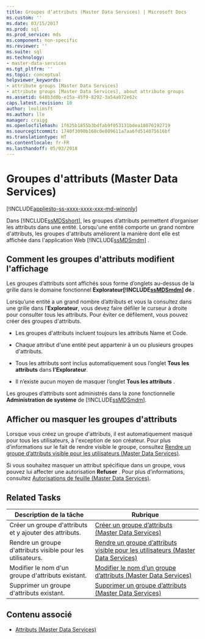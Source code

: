 ```yaml
---
title: Groupes d’attributs (Master Data Services) | Microsoft Docs
ms.custom: ''
ms.date: 03/15/2017
ms.prod: sql
ms.prod_service: mds
ms.component: non-specific
ms.reviewer: ''
ms.suite: sql
ms.technology:
- master-data-services
ms.tgt_pltfrm: ''
ms.topic: conceptual
helpviewer_keywords:
- attribute groups [Master Data Services]
- attribute groups [Master Data Services], about attribute groups
ms.assetid: 648b3d0b-e15a-45f9-8292-3a54a072e62c
caps.latest.revision: 10
author: leolimsft
ms.author: lle
manager: craigg
ms.openlocfilehash: 1f625b1855b3bdfab9f053131bdea18076192719
ms.sourcegitcommit: 1740f3090b168c0e809611a7aa6fd514075616bf
ms.translationtype: HT
ms.contentlocale: fr-FR
ms.lasthandoff: 05/03/2018
---
```

# <a name="attribute-groups-master-data-services"></a>Groupes d'attributs (Master Data Services)

[!INCLUDE[appliesto-ss-xxxx-xxxx-xxx-md-winonly](../includes/appliesto-ss-xxxx-xxxx-xxx-md-winonly.md)]

  Dans [!INCLUDE[ssMDSshort](../includes/ssmdsshort-md.md)], les groupes d’attributs permettent d’organiser les attributs dans une entité. Lorsqu'une entité comporte un grand nombre d'attributs, les groupes d'attributs améliorent la manière dont elle est affichée dans l'application Web [!INCLUDE[ssMDSmdm](../includes/ssmdsmdm-md.md)] .  
  
## <a name="how-attribute-groups-change-the-display"></a>Comment les groupes d'attributs modifient l'affichage  
 Les groupes d’attributs sont affichés sous forme d’onglets au-dessus de la grille dans le domaine fonctionnel **Explorateur[!INCLUDE[ssMDSmdm](../includes/ssmdsmdm-md.md)] de** .  
  
 Lorsqu’une entité a un grand nombre d’attributs et vous la consultez dans une grille dans l’**Explorateur**, vous devez faire défiler le curseur à droite pour consulter tous les attributs. Pour éviter ce défilement, vous pouvez créer des groupes d'attributs.  
  
-   Les groupes d'attributs incluent toujours les attributs Name et Code.  
  
-   Chaque attribut d'une entité peut appartenir à un ou plusieurs groupes d'attributs.  
  
-   Tous les attributs sont inclus automatiquement sous l’onglet **Tous les attributs** dans **l’Explorateur**.  
  
-   Il n’existe aucun moyen de masquer l’onglet **Tous les attributs** .  
  
 Les groupes d’attributs sont administrés dans la zone fonctionnelle **Administration de système** de [!INCLUDE[ssMDSmdm](../includes/ssmdsmdm-md.md)].  
  
## <a name="show-or-hide-attribute-groups"></a>Afficher ou masquer les groupes d'attributs  
 Lorsque vous créez un groupe d'attributs, il est automatiquement masqué pour tous les utilisateurs, à l'exception de son créateur. Pour plus d’informations sur le fait de rendre visible le groupe, consultez [Rendre un groupe d’attributs visible pour les utilisateurs &#40;Master Data Services&#41;](../master-data-services/make-an-attribute-group-visible-to-users-master-data-services.md).  
  
 Si vous souhaitez masquer un attribut spécifique dans un groupe, vous pouvez lui affecter une autorisation **Refuser** . Pour plus d’informations, consultez [Autorisations de feuille &#40;Master Data Services&#41;](../master-data-services/leaf-permissions-master-data-services.md).  
  
## <a name="related-tasks"></a>Related Tasks  
  
|Description de la tâche|Rubrique|  
|----------------------|-----------|  
|Créer un groupe d'attributs et y ajouter des attributs.|[Créer un groupe d’attributs &#40;Master Data Services&#41;](../master-data-services/create-an-attribute-group-master-data-services.md)|  
|Rendre un groupe d'attributs visible pour les utilisateurs.|[Rendre un groupe d’attributs visible pour les utilisateurs &#40;Master Data Services&#41;](../master-data-services/make-an-attribute-group-visible-to-users-master-data-services.md)|  
|Modifier le nom d'un groupe d'attributs existant.|[Modifier le nom d’un groupe d’attributs &#40;Master Data Services&#41;](../master-data-services/change-an-attribute-group-name-master-data-services.md)|  
|Supprimer un groupe d'attributs existant.|[Supprimer un groupe d’attributs &#40;Master Data Services&#41;](../master-data-services/delete-an-attribute-group-master-data-services.md)|  
  
## <a name="related-content"></a>Contenu associé  
  
-   [Attributs &#40;Master Data Services&#41;](../master-data-services/attributes-master-data-services.md)  
  
  

